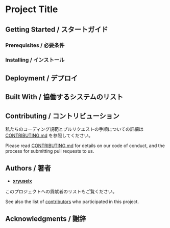 # Project Title

<!-- プロジェクトの概要を 1 段落でここに書きます -->

## Getting Started / スタートガイド

<!-- プロジェクトを複製してローカル端末で実行し、開発や検証ができるまでの手順を説明します。実際のシステムにプロジェクトをデプロイする方法については、デプロイの項目を参照してください。 -->

### Prerequisites / 必要条件

<!-- プロジェクトを走らせるためにはどんなソフトウェアが必要で、それらをどのようにインストールするか -->

<!--
```
$ install ソフトウェア1
$ install ソフトウェア2
```
-->

### Installing / インストール

<!-- 動作する開発環境の構築方法を段階的に例示します -->

<!--
```
$ コマンド1
$ コマンド2
```
-->

<!-- それから -->

<!--
```
上の通りに打つと出力されるログの例
```
-->

## Deployment / デプロイ

<!-- 実際のシステムにデプロイするための補足的な説明を行います -->

## Built With / 協働するシステムのリスト

<!-- 協働するシステムのリスト

* [Dropwizard](URL) - 使用した web フレームワーク
* [Maven]URL - 依存関係管理ソフトウェア
* [ROME](URL) - 使用した RSS フィード生成
-->

## Contributing / コントリビューション

私たちのコーディング規範とプルリクエストの手順についての詳細は [CONTRIBUTING.md](./.github/CONTRIBUTING.md) を参照してください。

Please read [CONTRIBUTING.md](./.github/CONTRIBUTING.md) for details on our code of conduct, and the process for submitting pull requests to us.

## Authors / 著者

* **[xryuseix](https://github.com/xryuseix)**

このプロジェクトへの貢献者のリストもご覧ください。

See also the list of [contributors](https://github.com/xryuseix/project/contributors) who participated in this project.
<!-- 上の"project"にプロジェクト名を入れるの忘れずに！！！！！ -->

## Acknowledgments / 謝辞

<!--
* コードを書いた人への感謝
* 何からインスピレーションを得たか
* その他
-->